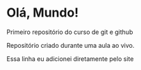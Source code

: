 # Olá, Mundo!
 Primeiro repositório do curso de git e github

Repositório criado durante uma aula ao vivo.

Essa linha eu adicionei diretamente pelo site
